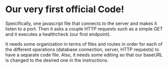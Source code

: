 # Our very first official Code!

Speicifically, one javascript file that connects to the server and makes it listen to a port. Then it asks a couple HTTP requests such as a simple GET
and it executes a healthcheck (our first endpoint).

It needs some organization in terms of files and routes in order for each of the different operations (database connection, server, HTTP requests) to 
have a separate code file. 
Also, it needs some editing so that our baseURL is changed to the desired one in the instructions.

